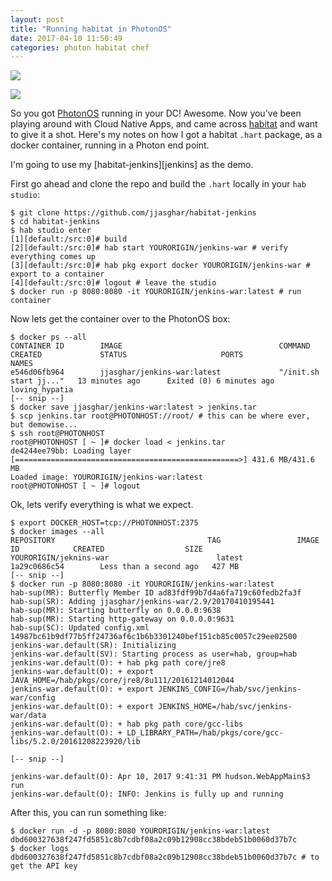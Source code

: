 ```yaml
---
layout: post
title: "Running habitat in PhotonOS"
date: 2017-04-10 11:50:49
categories: photon habitat chef
---
```


![](https://camo.githubusercontent.com/4d4cc8eedee941e882dc521eb37dd354c6beca20/687474703a2f2f73746f726167652e676f6f676c65617069732e636f6d2f70726f6a6563742d70686f746f6e2f766d772d6c6f676f2d70686f746f6e2e737667)

![](https://avatars1.githubusercontent.com/u/18171698?v=3&s=200)


So you got [PhotonOS][photon] running in your DC! Awesome. Now you've been playing around with Cloud
Native Apps, and came across [habitat][habitat] and want to give it a shot. Here's my notes
on how I got a habitat `.hart` package, as a docker container, running in a Photon end point.

I'm going to use my [habitat-jenkins][jenkins] as the demo.

First go ahead and clone the repo and build the `.hart` locally in your `hab studio`:

```shell
$ git clone https://github.com/jjasghar/habitat-jenkins
$ cd habitat-jenkins
$ hab studio enter
[1][default:/src:0]# build
[2][default:/src:0]# hab start YOURORIGIN/jenkins-war # verify everything comes up
[3][default:/src:0]# hab pkg export docker YOURORIGIN/jenkins-war # export to a container
[4][default:/src:0]# logout # leave the studio
$ docker run -p 8080:8080 -it YOURORIGIN/jenkins-war:latest # run container
```

Now lets get the container over to the PhotonOS box:

```shell
$ docker ps --all
CONTAINER ID        IMAGE                                   COMMAND                  CREATED             STATUS                     PORTS               NAMES
e546d06fb964        jjasghar/jenkins-war:latest             "/init.sh start jj..."   13 minutes ago      Exited (0) 6 minutes ago                       loving_hypatia
[-- snip --]
$ docker save jjasghar/jenkins-war:latest > jenkins.tar
$ scp jenkins.tar root@PHOTONHOST://root/ # this can be where ever, but demowise...
$ ssh root@PHOTONHOST
root@PHOTONHOST [ ~ ]# docker load < jenkins.tar
de4244ee79bb: Loading layer [==================================================>] 431.6 MB/431.6 MB
Loaded image: YOURORIGIN/jenkins-war:latest
root@PHOTONHOST [ ~ ]# logout
```

Ok, lets verify everything is what we expect.

```shell
$ export DOCKER_HOST=tcp://PHOTONHOST:2375
$ docker images --all
REPOSITORY                                  TAG                 IMAGE ID            CREATED                  SIZE
YOURORIGIN/jeknins-war                        latest              1a29c0686c54        Less than a second ago   427 MB
[-- snip --]
$ docker run -p 8080:8080 -it YOURORIGIN/jenkins-war:latest
hab-sup(MR): Butterfly Member ID ad83fdf99b7d4a6fa719c60fedb2fa3f
hab-sup(SR): Adding jjasghar/jenkins-war/2.9/20170410195441
hab-sup(MR): Starting butterfly on 0.0.0.0:9638
hab-sup(MR): Starting http-gateway on 0.0.0.0:9631
hab-sup(SC): Updated config.xml 14987bc61b9df77b5ff24736af6c1b6b3301240bef151cb85c0057c29ee02500
jenkins-war.default(SR): Initializing
jenkins-war.default(SV): Starting process as user=hab, group=hab
jenkins-war.default(O): + hab pkg path core/jre8
jenkins-war.default(O): + export JAVA_HOME=/hab/pkgs/core/jre8/8u111/20161214012044
jenkins-war.default(O): + export JENKINS_CONFIG=/hab/svc/jenkins-war/config
jenkins-war.default(O): + export JENKINS_HOME=/hab/svc/jenkins-war/data
jenkins-war.default(O): + hab pkg path core/gcc-libs
jenkins-war.default(O): + LD_LIBRARY_PATH=/hab/pkgs/core/gcc-libs/5.2.0/20161208223920/lib

[-- snip --]

jenkins-war.default(O): Apr 10, 2017 9:41:31 PM hudson.WebAppMain$3 run
jenkins-war.default(O): INFO: Jenkins is fully up and running
```

After this, you can run something like:

```shell
$ docker run -d -p 8080:8080 YOURORIGIN/jenkins-war:latest
dbd600327638f247fd5851c8b7cdbf08a2c09b12908cc38bdeb51b0060d37b7c
$ docker logs dbd600327638f247fd5851c8b7cdbf08a2c09b12908cc38bdeb51b0060d37b7c # to get the API key
```

[habitat]: https://www.habitat.sh/
[photon]: https://vmware.github.io/photon/
